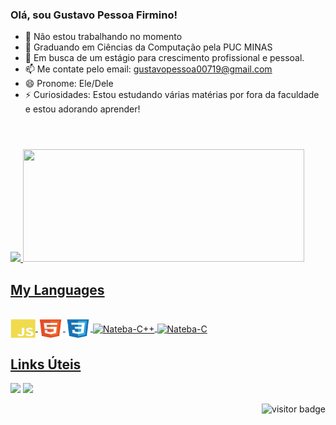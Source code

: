 ### Olá, sou Gustavo Pessoa Firmino!


- 🔭 Não estou trabalhando no momento
- 🌱 Graduando em Ciências da Computação pela PUC MINAS
- 👯 Em busca de um estágio para crescimento profissional e pessoal.
- 📫 Me contate pelo email: gustavopessoa00719@gmail.com
- 😄 Pronome: Ele/Dele
- ⚡ Curiosidades: Estou estudando várias matérias por fora da faculdade e estou adorando aprender!


##


<header> 
            <link rel="stylesheet" href="https://cdn.jsdelivr.net/gh/devicons/devicon@v2.15.1/devicon.min.css">
          </header>
<div>
  <a href="https://github.com/GustavoFirmino">
  <img height="180em" src="https://github-readme-stats.vercel.app/api?username=GustavoFirmino&show_icons=true&theme=dracula&include_all_commits=true&count_private=true"/>
  <img height="180em" width="450em" src="https://github-readme-stats.vercel.app/api/top-langs/?username=GustavoFirmino&layout=compact&langs_count=16&theme=dracula"/>
</div>

 ## My Languages
<div>
 <div style="display: inline_block"><br>
  <img align="center" alt="Nateba-Js" height="30" width="40" src="https://raw.githubusercontent.com/devicons/devicon/master/icons/javascript/javascript-plain.svg">
  <img align="center" alt="Nateba-HTML" height="30" width="40" src="https://raw.githubusercontent.com/devicons/devicon/master/icons/html5/html5-original.svg">
  <img align="center" alt="Nateba-CSS" height="30" width="40" src="https://raw.githubusercontent.com/devicons/devicon/master/icons/css3/css3-original.svg">
  <img align="center" alt="Nateba-C++" height="30" width="40" src="https://cdn.jsdelivr.net/gh/devicons/devicon/icons/cplusplus/cplusplus-original.svg">
  <img align="center" alt="Nateba-C" height="30" width="40" src="https://cdn.jsdelivr.net/gh/devicons/devicon/icons/c/c-original.svg">
  </div>
  
  
   ## Links Úteis
  <div> 
  
 
  <a href = "mailto:gustavopessoa00719@gmail.com"><img src="https://img.shields.io/badge/-Gmail-%23333?style=for-the-badge&logo=gmail&logoColor=white" target="_blank"></a>
  <a href="https://www.linkedin.com/in/gustavo-pessoa-205759239/" target="_blank"><img src="https://img.shields.io/badge/-LinkedIn-%230077B5?style=for-the-badge&logo=linkedin&logoColor=white" target="_blank"></a> 
            </div>
<div align='right'>
  <img src="https://visitor-badge.glitch.me/badge?page_id=GustavoFirmino.GustavoFirmino" alt="visitor badge"/>
</div>
